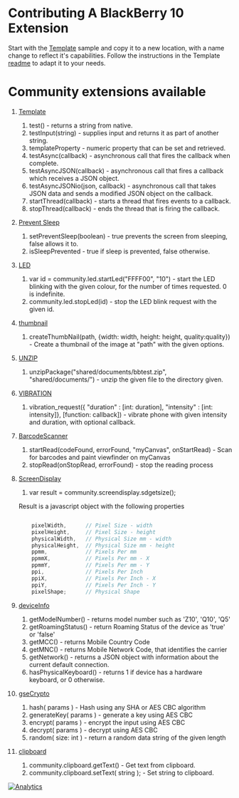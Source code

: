 # Contributing A BlackBerry 10 Extension

Start with the [Template](https://github.com/blackberry/WebWorks-Community-APIs/tree/master/BB10/Template) sample and copy it to a new location, with a name change to reflect it's capabilities. Follow the instructions in the Template [readme](https://github.com/blackberry/WebWorks-Community-APIs/blob/master/BB10/Template/README.md) to adapt it to your needs.

# Community extensions available

1. [Template](https://github.com/blackberry/WebWorks-Community-APIs/tree/master/BB10/Template)
	1. test() - returns a string from native.
	2. testInput(string) - supplies input and returns it as part of another string.
	3. templateProperty - numeric property that can be set and retrieved.
	4. testAsync(callback) - asynchronous call that fires the callback when complete.
	5. testAsyncJSON(callback) - asynchronous call that fires a callback which receives a JSON object.
	6. testAsyncJSONio(json, callback) - asynchronous call that takes JSON data and sends a modified JSON object on the callback.
	7. startThread(callback) - starts a thread that fires events to a callback.
	8. stopThread(callback) - ends the thread that is firing the callback.
2. [Prevent Sleep](https://github.com/blackberry/WebWorks-Community-APIs/tree/master/BB10/PreventSleep)
	1.  setPreventSleep(boolean) - true prevents the screen from sleeping, false allows it to.
	2.  isSleepPrevented - true if sleep is prevented, false otherwise.
3. [LED](https://github.com/blackberry/WebWorks-Community-APIs/tree/master/BB10/LED)
	1. var id = community.led.startLed("FFFF00", "10") - start the LED blinking with the given colour, for the number of times requested. 0 is indefinite.
    2. community.led.stopLed(id) - stop the LED blink request with the given id.
4. [thumbnail](https://github.com/blackberry/WebWorks-Community-APIs/tree/master/BB10/thumbnail)
	1. createThumbNail(path, {width: width, height: height, quality:quality}) - Create a thumbnail of the image at "path" with the given options.
5. [UNZIP](https://github.com/blackberry/WebWorks-Community-APIs/tree/master/BB10/UNZIP)
	1. unzipPackage("shared/documents/bbtest.zip", "shared/documents/") - unzip the given file to the directory given.
6. [VIBRATION](https://github.com/blackberry/WebWorks-Community-APIs/tree/master/BB10/VIBRATION)
	1. vibration_request({ "duration" : [int: duration], "intensity" : [int: intensity]}, [function: callback]) - vibrate phone with given intensity and duration, with optional callback.
7. [BarcodeScanner](https://github.com/blackberry/WebWorks-Community-APIs/tree/master/BB10/BarcodeScanner)
	1.  startRead(codeFound, errorFound, "myCanvas", onStartRead) - Scan for barcodes and paint viewfinder on myCanvas
	2.  stopRead(onStopRead, errorFound) - stop the reading process
8. [ScreenDisplay](https://github.com/blackberry/WebWorks-Community-APIs/tree/master/BB10/ScreenDisplay)
	1. var result = community.screendisplay.sdgetsize();

	Result is a javascript object with the following properties

	```javascript

		pixelWidth,      // Pixel Size - width
		pixelHeight,     // Pixel Size - height
		physicalWidth,   // Physical Size mm - width
		physicalHeight,  // Physical Size mm - height
		ppmm,            // Pixels Per mm
		ppmmX,           // Pixels Per mm - X
		ppmmY,           // Pixels Per mm - Y
		ppi,             // Pixels Per Inch
		ppiX,            // Pixels Per Inch - X
		ppiY,            // Pixels Per Inch - Y
		pixelShape;      // Physical Shape
	```

9. [deviceInfo](https://github.com/blackberry/WebWorks-Community-APIs/tree/master/BB10/deviceInfo)
	1. getModelNumber() - returns model number such as 'Z10', 'Q10', 'Q5'
	2. getRoamingStatus() - return Roaming Status of the device as 'true' or 'false'
	3. getMCC() - returns Mobile Country Code
	4. getMNC() - returns Mobile Network Code, that identifies the carrier
	5. getNetwork() - returns a JSON object with information about the current default connection.
	6. hasPhysicalKeyboard() - returns 1 if device has a hardware keyboard, or 0 otherwise.

10. [gseCrypto](https://github.com/blackberry/WebWorks-Community-APIs/tree/master/BB10/gseCrypto)
	1. hash( params ) - Hash using any SHA or AES CBC algorithm
	2. generateKey( params ) - generate a key using AES CBC
	3. encrypt( params ) - encrypt the input using AES CBC
	4. decrypt( params ) - decrypt using AES CBC
	5. random( size: int ) - return a random data string of the given length
	
11. [clipboard](https://github.com/blackberry/WebWorks-Community-APIs/tree/master/BB10/clipboard)
	1. community.clipboard.getText() - Get text from clipboard.
	2. community.clipboard.setText( string ); - Set string to clipboard.



[![Analytics](https://ga-beacon.appspot.com/UA-46817652-1/WebWorks-Community-APIs/BB10?pixel)](https://github.com/igrigorik/ga-beacon)